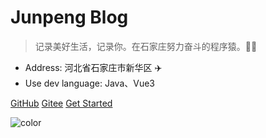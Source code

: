 # Junpeng Blog

> 记录美好生活，记录你。在石家庄努力奋斗的程序猿。🙎‍♂️

- Address: 河北省石家庄市新华区 ✈️
- Use dev language: Java、Vue3

[GitHub](https://github.com/li-junpeng)
[Gitee](https://gitee.com/junpeng-li)
[Get Started](./docs/test.md)

![color](#f0f0f0)
